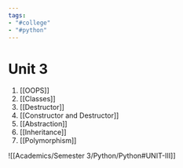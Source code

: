 ```yaml
---
tags:
- "#college"
- "#python"
---
```


# Unit 3
1. [[OOPS]]
2. [[Classes]]
3. [[Destructor]]
4. [[Constructor and Destructor]]
5. [[Abstraction]]
6. [[Inheritance]]
7. [[Polymorphism]]

![[Academics/Semester 3/Python/Python#UNIT-III]]